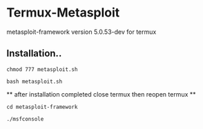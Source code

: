 # Termux-Metasploit
metasploit-framework version 5.0.53-dev for termux

## Installation..
`chmod 777 metasploit.sh`

`bash metasploit.sh`

** after installation completed close termux then reopen termux **

`cd metasploit-framework`

`./msfconsole`
